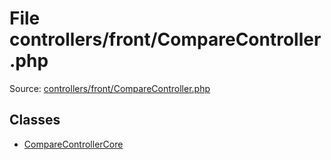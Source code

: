 File controllers/front/CompareController.php
=========

Source: [controllers/front/CompareController.php](https://github.com/PrestaShop/PrestaShop/blob/1.6.0.7/controllers/front/CompareController.php)


Classes
-------

* [CompareControllerCore](class.CompareControllerCore.md)

